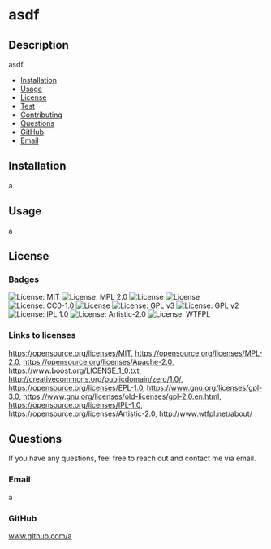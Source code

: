 # asdf
          
  ## Description
  asdf
  
  * [Installation](#installation)
  * [Usage](#usage)
  * [License](#license)
  * [Test](#tests)
  * [Contributing](#contributing)
  * [Questions](#questions)
  * [GitHub](#github)
  * [Email](#email)
  
  ## Installation 
  a
  
  ## Usage 
  a
  
  ## License
  ### Badges
  ![License: MIT](https://img.shields.io/badge/License-MIT-yellow.svg) ![License: MPL 2.0](https://img.shields.io/badge/License-MPL_2.0-brightgreen.svg) ![License](https://img.shields.io/badge/License-Apache_2.0-blue.svg) ![License](https://img.shields.io/badge/License-Boost_1.0-lightblue.svg) ![License: CC0-1.0](https://licensebuttons.net/l/zero/1.0/80x15.png) ![License](https://img.shields.io/badge/License-EPL_1.0-red.svg) ![License: GPL v3](https://img.shields.io/badge/License-GPLv3-blue.svg) ![License: GPL v2](https://img.shields.io/badge/License-GPL_v2-blue.svg) ![License: IPL 1.0](https://img.shields.io/badge/License-IPL_1.0-blue.svg) ![License: Artistic-2.0](https://img.shields.io/badge/License-Perl-0298c3.svg) ![License: WTFPL](https://img.shields.io/badge/License-WTFPL-brightgreen.svg)
  ### Links to licenses
  https://opensource.org/licenses/MIT, https://opensource.org/licenses/MPL-2.0, https://opensource.org/licenses/Apache-2.0, https://www.boost.org/LICENSE_1_0.txt, http://creativecommons.org/publicdomain/zero/1.0/, https://opensource.org/licenses/EPL-1.0, https://www.gnu.org/licenses/gpl-3.0, https://www.gnu.org/licenses/old-licenses/gpl-2.0.en.html, https://opensource.org/licenses/IPL-1.0, https://opensource.org/licenses/Artistic-2.0, http://www.wtfpl.net/about/

  

  ## Questions
  If you have any questions, feel free to reach out and contact me via email.
  ### Email
  a
  ### GitHub
  www.github.com/a
  

  